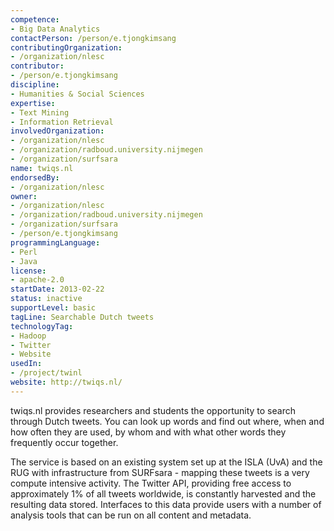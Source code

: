 ```yaml
---
competence:
- Big Data Analytics
contactPerson: /person/e.tjongkimsang
contributingOrganization:
- /organization/nlesc
contributor:
- /person/e.tjongkimsang
discipline:
- Humanities & Social Sciences
expertise:
- Text Mining
- Information Retrieval
involvedOrganization:
- /organization/nlesc
- /organization/radboud.university.nijmegen
- /organization/surfsara
name: twiqs.nl
endorsedBy:
- /organization/nlesc
owner:
- /organization/nlesc
- /organization/radboud.university.nijmegen
- /organization/surfsara
- /person/e.tjongkimsang
programmingLanguage:
- Perl
- Java
license:
- apache-2.0
startDate: 2013-02-22
status: inactive
supportLevel: basic
tagLine: Searchable Dutch tweets
technologyTag:
- Hadoop
- Twitter
- Website
usedIn:
- /project/twinl
website: http://twiqs.nl/
---
```

twiqs.nl provides researchers and students the opportunity to search through Dutch tweets. You can look up words and find out where, when and how often they are used, by whom and with what other words they frequently occur together.

The service is based on an existing system set up at the ISLA (UvA) and the RUG with infrastructure from SURFsara - mapping these tweets is a very compute intensive activity. The Twitter API, providing free access to approximately 1% of all tweets worldwide, is constantly harvested and the resulting data stored. Interfaces to this data provide users with a number of analysis tools that can be run on all content and metadata.
